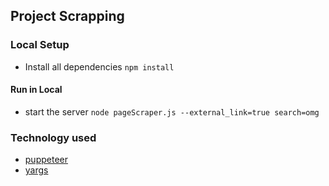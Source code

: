 ## Project Scrapping

### Local Setup

- Install all dependencies `npm install`

#### Run in Local

- start the server `node pageScraper.js --external_link=true search=omg`


### Technology used

- [puppeteer](https://www.npmjs.com/package/puppeteer)
- [yargs](https://www.npmjs.com/package/yargs)